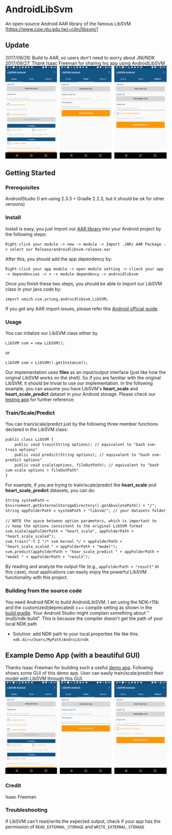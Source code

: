 # AndroidLibSvm
An open-source Android AAR library of the famous LibSVM [https://www.csie.ntu.edu.tw/~cjlin/libsvm/]

## Update
2017/09/26: Build to AAR, so users don't need to worry about JNI/NDK
2017/09/27: Thank Isaac Freeman for sharing his app using AndroidLibSVM
![Example Demo App](/Example/screenshots/demo_all.png?raw=true "Example Demo App")

## Getting Started

### Prerequisites
AndroidStudio (I am using 2.3.3 + Gradle 2.2.3, but it should be ok for other versions)

### Install
Install is easy, you just import our [AAR library](/Release/) into your Android project by the following steps:

```
Right-click your module -> new -> module -> Import .JAR/.AAR Package -> select our Release/androidlibsvm-release.aar
```

After this, you should add the app dependency by:

```
Right-click your app module -> open module setting -> clieck your app -> dependencies -> + -> module dependency -> androidlibsvm
```

Once you finish these two steps, you should be able to import our LibSVM class in your java code by:

```
import umich.cse.yctung.androidlibsvm.LibSVM;
```

If you get any AAR import issues, please refer this [Android official guide](https://developer.android.com/studio/projects/android-library.html).

### Usage
You can initalize our LibSVM class either by

```
LibSVM svm = new LibSVM();
```

or

```
LibSVM svm = LibSVM().getInstance();
```

Our implementation uses **files** as an input/output interface (just like how the original LibSVM works on the shell). So if you are familiar with the original LibSVM, it should be trivial to use our implementation.
In the following example, you can assume you have LibSVM's **heart\_scale** and **heart\_scale\_predict** dataset in your Android storage. Please check our [testing app](AndroidLibSVM/app/src/main/java/edu/umich/eecs/androidlibsvm/) for further reference.

### Train/Scale/Predict
You can train/scale/predict just by the following three member functions declared in the LibSVM class:

```
public class LibSVM {
    public void train(String options); // equivalent to "bash svm-train options"
    public void predict(String options); // equivalent to "bash svm-predict options"
    public void scale(options, fileOutPath); // equivalent to "bash svm-scale options > fileOutPath"
}
```

For example, if you are trying to train/scale/predict the **heart\_scale** and **heart\_scale\_predict** datasets, you can do:

```
String systemPath = Environment.getExternalStorageDirectory().getAbsolutePath() + "/";
String appFolderPath = systemPath + "libsvm/"; // your datasets folder

// NOTE the space between option parameters, which is important to
// keep the options consistent to the original LibSVM format
svm.scale(appFolderPath + "heart_scale", appFolderPath + "heart_scale_scaled");
svm.train("-t 2 "/* svm kernel */ + appFolderPath + "heart_scale_scaled " + appFolderPath + "model");
svm.predict(appFolderPath + "hear_scale_predict " + appFolderPath + "model " + appFolderPath + "result");
```

By reading and analyze the output file (e.g., ```appFolderPath + "result"``` in this case), most applications can easily enjoy the powerful LibSVM functionality with this project.

### Building from the source code
You need Android NDK to build AndroidLibSVM. I am using the NDK-r15b and the customized(deprecated) c++ compile setting as shown in the [build.gradle](AndroidLibSVM/androidlibsvm/build.gradle).
Your Android Studio might complain something about "(null)/ndk-build". This is because the compiler doesn't get the path of your local NDK path
- Solution: add NDK path to your local.properties file like this:
``` ndk.dir=/Users/MyPath/Android/ndk```

## Example Demo App (with a beautiful GUI)
Thanks Isaac Freeman for building such a useful [demo app](/Example). Following shows some GUI of this demo app. User can easily train/scale/predict their model with LibSVM through this GUI.
![Example Demo App](/Example/screenshots/demo_all.png?raw=true "Example Demo App")

### Credit
Isaac Freeman

### Troubleshooting
If LibSVM can't read/write the expected output, check if your app has the permission of ```READ_EXTERNAL_STORAGE``` and ```WRITE_EXTERNAL_STORAGE```
